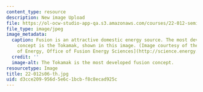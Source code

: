 ```yaml
---
content_type: resource
description: New image Upload
file: https://ol-ocw-studio-app-qa.s3.amazonaws.com/courses/22-012-seminar-fusion-and-plasma-physics-spring-2006/d3cce209956d5e6c1bcbf8c8ecad925c_22-012s06-th.jpg
file_type: image/jpeg
image_metadata:
  caption: Fusion is an attractive domestic energy source. The most developed fusion
    concept is the Tokamak, shown in this image. (Image courtesy of the [Department
    of Energy, Office of Fusion Energy Sciences](http://science.energy.gov/fes/).)
  credit: ''
  image-alt: The Tokamak is the most developed fusion concept.
resourcetype: Image
title: 22-012s06-th.jpg
uid: d3cce209-956d-5e6c-1bcb-f8c8ecad925c
---
```

